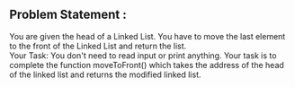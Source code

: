 Problem Statement :
-------------------
You are given the head of a Linked List. You have to move the last element to the front of the Linked List and return the list.
<br/>
Your Task:
You don't need to read input or print anything. Your task is to complete the function moveToFront() which takes the address of the head of the linked list and returns the modified linked list.
